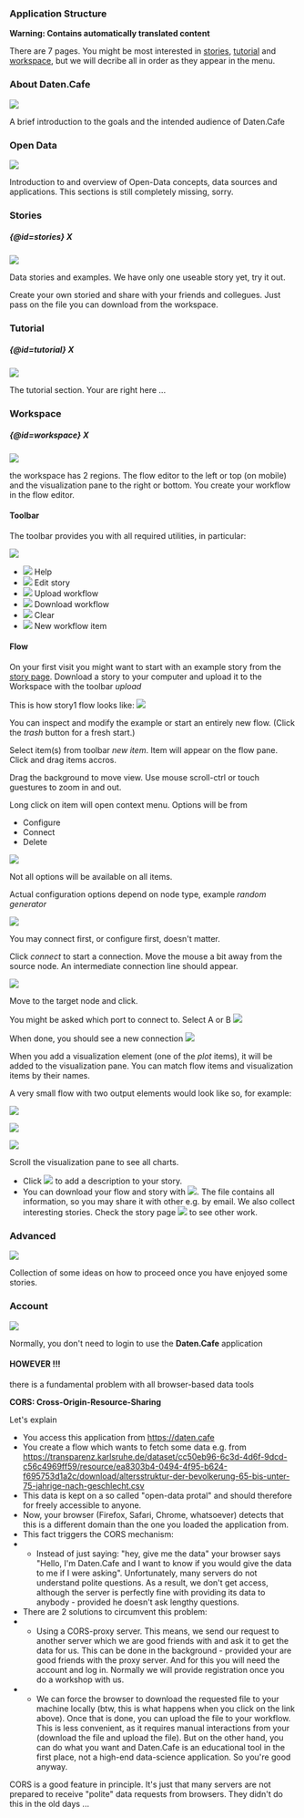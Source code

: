 <!-- remember to have some comment lines in front of the first H§ -->
### Application Structure

**Warning: Contains automatically translated content**

There are 7 pages. You might be most interested in [stories](/instructions#stories), [tutorial](/instructions#tutorial) and [workspace](/instructions#workspace), but we will decribe all in order as they appear in the menu.

<!-- 
There are 7 levels

  * ![](/img/tutor/coffee.png) General Information
  * ![](/img/tutor/opendata.png) Open Data
  * ![](/img/tutor/stories.png) Stories 
  * ![](/img/tutor/tutorial.png) Tutorial 
  * ![](/img/tutor/workspace.png) Workspace 
  * ![](/img/tutor/advanced.png) Advanced 
  * ![](/img/tutor/account.png) Account 

-->

### About Daten.Cafe

<img src="/img/tutor/coffee.png" class="large">

A brief introduction to the goals and the intended audience of Daten.Cafe

### Open Data

<img src="/img/tutor/opendata.png" class="large">

Introduction to and overview of Open-Data concepts, data sources and applications. This sections is still completely missing, sorry.

### Stories
##### {@id=stories} X

<img src="/img/tutor/stories.png" class="large">

Data stories and examples. We have only one useable story yet, try it out. 

Create your own storied and share with your friends and collegues. Just pass on the file you can download from the workspace.


### Tutorial
##### {@id=tutorial} X

<img src="/img/tutor/tutorial.png" class="large">

The tutorial section. Your are right here ...

### Workspace
##### {@id=workspace} X

<img src="/img/tutor/workspace.png" class="large">

the workspace has 2 regions. The flow editor to the left or top (on mobile) and the visualization
pane to the right or bottom. You create your workflow in the flow editor.

#### Toolbar

The toolbar provides you with all required utilities, in particular:

<img src="/img/tutor/toolbar-empty.png" class="wide">

  * ![](/img/tutor/help.png) Help
  * ![](/img/tutor/editStory.png) Edit story
  * ![](/img/tutor/upload.png) Upload workflow 
  * ![](/img/tutor/download.png) Download workflow 
  * ![](/img/tutor/trash.png) Clear 
  * ![](/img/tutor/newItem.png) New workflow item 

#### Flow

On your first visit you might want to start with an example story from the [story page](/stories). 
Download a story to your computer and upload it to the Workspace with the toolbar *upload*

This is how story1 flow looks like: ![](/stories/story1.png)

You can inspect and modify the example or start an entirely new flow. (Click the *trash* button for a fresh start.) 


Select item(s) from toolbar *new item*. Item will appear on the flow pane.
Click and drag items accros.

Drag the background to move view. Use mouse scroll-ctrl or touch guestures
to zoom in and out. 

Long click on item will open context menu. Options will be from 

 * Configure
 * Connect
 * Delete

![](/img/tutor/node-long-click.png)

Not all options will be available on all items.

Actual configuration options depend on node type, example *random generator*

![](/img/tutor/node-config.png)

You may connect first, or configure first, doesn't matter. 

Click *connect* to start a connection. Move the mouse a bit away from the source node. 
An intermediate connection line should appear.

![](/img/tutor/edge-connect-in-progress.png)

Move to the target node and click.

You might be asked which port to connect to. Select A or B
![](/img/tutor/edge-connect-final.png)

When done, you should see a new connection
![](/img/tutor/edge-connect-finish.png)

When you add a visualization element (one of the *plot* items), it will be added to the visualization pane.
You can match flow items and visualization items by their names.

A very small flow with two output elements would look like so, for example:

![](/img/tutor/miniflow.png)


![](/img/tutor/chartplot.png)

![](/img/tutor/tableplot.png)

Scroll the visualization pane to see all charts.

 * Click ![](/img/tutor/editStory.png) to add a description to your story. 
 * You can download your flow and story with ![](/img/tutor/download.png). The file contains all information, so
you may share it with other e.g. by email. We also collect interesting stories. Check the story page ![](/img/tutor/stories.png) to see other work.





### Advanced

<img src="/img/tutor/advanced.png" class="large">

Collection of some ideas on how to proceed once you have enjoyed some stories.

### Account

<img src="/img/tutor/account.png" class="large">

Normally, you don't need to login to use the **Daten.Cafe** application

#### **HOWEVER !!!** 

there is a fundamental problem with all browser-based data tools

**CORS: Cross-Origin-Resource-Sharing**

Let's explain

 * You access this application from https://daten.cafe
 * You create a flow which wants to fetch some data e.g. from https://transparenz.karlsruhe.de/dataset/cc50eb96-6c3d-4d6f-9dcd-c56c4969ff59/resource/ea8303b4-0494-4f95-b624-f695753d1a2c/download/altersstruktur-der-bevolkerung-65-bis-unter-75-jahrige-nach-geschlecht.csv 
 * This data is kept on a so called "open-data protal" and should therefore for freely accessible to anyone. 
 * Now, your browser (Firefox, Safari, Chrome, whatsoever) detects that this is a different domain than the one you loaded the application from.
 * This fact triggers the CORS mechanism:
  * * Instead of just saying: "hey, give me the data" your browser says "Hello, I'm Daten.Cafe and I want to know if you would give the data to me if I were asking".  Unfortunately, many servers do not understand polite questions. As a result, we don't get access, although the server is perfectly fine with providing its data to anybody - provided he doesn't ask lengthy questions.
 * There are 2 solutions to circumvent this problem:
  * * Using a CORS-proxy server. This means, we send our request to another server which we are good friends with and ask it to get the data for us. This can be done in the background - provided your are good friends with the proxy server. And for this you will need the account and log in. Normally we will provide registration once you do a workshop with us.
  * * We can force the browser to download the requested file to your machine locally (btw, this is what happens when you click on the link above). Once that is done, you can upload the file to your workflow. This is less convenient, as it requires manual interactions from your (download the file and upload the file). But on the other hand, you can do what you want and Daten.Cafe is an educational tool in the first place, not a high-end data-science application. So you're good anyway.

CORS is a good feature in principle. It's just that many servers are not prepared to receive "polite" data requests from browsers. They didn't do this in the old days ...










